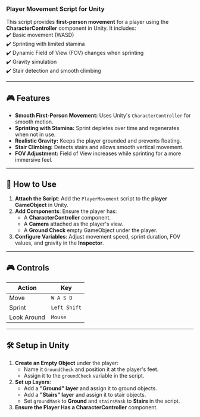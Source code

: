 ### **Player Movement Script for Unity**  

This script provides **first-person movement** for a player using the **CharacterController** component in Unity. It includes:  
✔️ Basic movement (WASD)  
✔️ Sprinting with limited stamina  
✔️ Dynamic Field of View (FOV) changes when sprinting  
✔️ Gravity simulation  
✔️ Stair detection and smooth climbing  

---

## **🎮 Features**  

- **Smooth First-Person Movement:** Uses Unity's `CharacterController` for smooth motion.  
- **Sprinting with Stamina:** Sprint depletes over time and regenerates when not in use.  
- **Realistic Gravity:** Keeps the player grounded and prevents floating.  
- **Stair Climbing:** Detects stairs and allows smooth vertical movement.  
- **FOV Adjustment:** Field of View increases while sprinting for a more immersive feel.  

---

## **📜 How to Use**  

1. **Attach the Script**: Add the `PlayerMovement` script to the **player GameObject** in Unity.  
2. **Add Components**: Ensure the player has:  
   - A **CharacterController** component.  
   - A **Camera** attached as the player's view.  
   - A **Ground Check** empty GameObject under the player.  
3. **Configure Variables**: Adjust movement speed, sprint duration, FOV values, and gravity in the **Inspector**.  

---

## **🎮 Controls**  

| Action   | Key |
|----------|-----|
| Move     | `W A S D` |
| Sprint   | `Left Shift` |
| Look Around | `Mouse` |

---

## **🛠️ Setup in Unity**  

1. **Create an Empty Object** under the player:  
   - Name it `GroundCheck` and position it at the player's feet.  
   - Assign it to the `groundCheck` variable in the script.  
2. **Set up Layers**:  
   - Add a **"Ground" layer** and assign it to ground objects.  
   - Add a **"Stairs" layer** and assign it to stair objects.  
   - Set `groundMask` to **Ground** and `stairsMask` to **Stairs** in the script.  
3. **Ensure the Player Has a CharacterController** component.  

